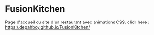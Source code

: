 # FusionKitchen
Page d'accueil du site d'un restaurant avec animations CSS.
click here : https://depahboy.github.io/FusionKitchen/
